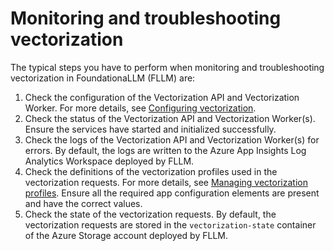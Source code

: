 # Monitoring and troubleshooting vectorization

The typical steps you have to perform when monitoring and troubleshooting vectorization in FoundationaLLM (FLLM) are:

1. Check the configuration of the Vectorization API and Vectorization Worker. For more details, see [Configuring vectorization](vectorization-configuration.md).
2. Check the status of the Vectorization API and Vectorization Worker(s). Ensure the services have started and initialized successfully.
3. Check the logs of the Vectorization API and Vectorization Worker(s) for errors. By default, the logs are written to the Azure App Insights Log Analytics Workspace deployed by FLLM.
4. Check the definitions of the vectorization profiles used in the vectorization requests. For more details, see [Managing vectorization profiles](vectorization-profiles.md). Ensure all the required app configuration elements are present and have the correct values.
5. Check the state of the vectorization requests. By default, the vectorization requests are stored in the `vectorization-state` container of the Azure Storage account deployed by FLLM.